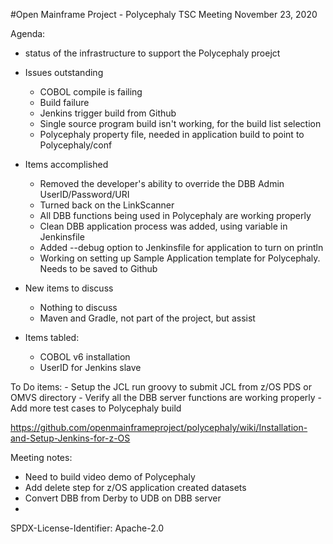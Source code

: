 
#Open Mainframe Project - Polycephaly
TSC Meeting
November 23, 2020


Agenda:
- status of the infrastructure to support the Polycephaly proejct
- Issues outstanding
	- COBOL compile is failing
	- Build failure
	- Jenkins trigger build from Github
   	- Single source program build isn't working, for the build list selection
  	- Polycephaly property file, needed in application build to point to Polycephaly/conf

- Items accomplished
	 - Removed the developer's ability to override the DBB Admin UserID/Password/URI
	 - Turned back on the LinkScanner
	 - All DBB functions being used in Polycephaly are working properly
	 - Clean DBB application process was added, using variable in Jenkinsfile
	 - Added --debug option to Jenkinsfile for application to turn on println
	 - Working on setting up Sample Application template for Polycephaly. Needs to be saved to Github

- New items to discuss
	- Nothing to discuss
	- Maven and Gradle, not part of the project, but assist 
	
- Items tabled:
	- COBOL v6 installation 
	- UserID for Jenkins slave
	
To Do items:
	- Setup the JCL run groovy to submit JCL from z/OS PDS or OMVS directory 
	- Verify all the DBB server functions are working properly
	- Add more test cases to Polycephaly build

https://github.com/openmainframeproject/polycephaly/wiki/Installation-and-Setup-Jenkins-for-z-OS

Meeting notes:
- Need to build video demo of Polycephaly
- Add delete step for z/OS application created datasets
- Convert DBB from Derby to UDB on DBB server
- 

SPDX-License-Identifier: Apache-2.0 
